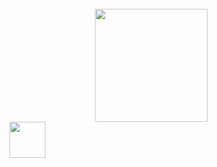 <div align="center">
	<br>
	<a href="https://timoschwarzer.com/">
		<img height="200" src="https://github.com/timoschwarzer/timoschwarzer/raw/master/logo-animated.svg?sanitized=true&v=5">
	</a>
</div>
<div>
  <a href="https://github.com/timoschwarzer/timoschwarzer/blob/master/style.css">
		<img height="64" src="https://github.com/timoschwarzer/timoschwarzer/raw/master/pure-css.png?v=1">
	</a>
</div>

